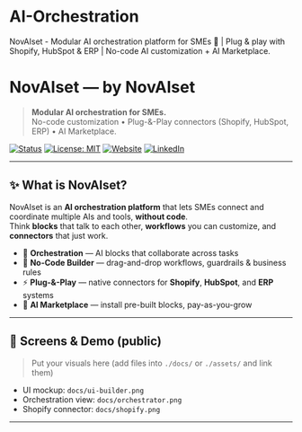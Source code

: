 # AI-Orchestration
NovAIset - Modular AI orchestration platform for SMEs 🚀 | Plug &amp; play with Shopify, HubSpot &amp; ERP | No-code AI customization + AI Marketplace.
# NovAIset — by NovAIset

> **Modular AI orchestration for SMEs.**  
> No-code customization • Plug-&-Play connectors (Shopify, HubSpot, ERP) • AI Marketplace.

[![Status](https://img.shields.io/badge/status-early%20MVP-blue)](#)
[![License: MIT](https://img.shields.io/badge/license-MIT-green.svg)](LICENSE)
[![Website](https://img.shields.io/badge/website-novaiset.com-black)](https://www.novaiset.com)
[![LinkedIn](https://img.shields.io/badge/LinkedIn-D%C3%A9borah%20Wery-0e76a8)](https://www.linkedin.com/in/déborah-wery-64b872213)

---

## ✨ What is NovAIset?
NovAIset is an **AI orchestration platform** that lets SMEs connect and coordinate multiple AIs and tools, **without code**.  
Think **blocks** that talk to each other, **workflows** you can customize, and **connectors** that just work.

- 🤖 **Orchestration** — AI blocks that collaborate across tasks  
- 🧩 **No-Code Builder** — drag-and-drop workflows, guardrails & business rules  
- ⚡ **Plug-&-Play** — native connectors for **Shopify**, **HubSpot**, and **ERP** systems  
- 🛒 **AI Marketplace** — install pre-built blocks, pay-as-you-grow

---

## 📸 Screens & Demo (public)
> Put your visuals here (add files into `./docs/` or `./assets/` and link them)

- UI mockup: `docs/ui-builder.png`  
- Orchestration view: `docs/orchestrator.png`  
- Shopify connector: `docs/shopify.png`

---
